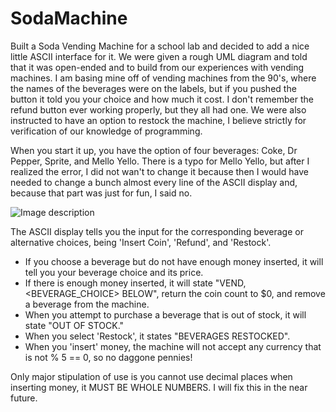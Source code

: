 # SodaMachine

Built a Soda Vending Machine for a school lab and decided to add a nice little ASCII interface for it.
We were given a rough UML diagram and told that it was open-ended and to build from our experiences with vending machines. I am basing mine
off of vending machines from the 90's, where the names of the beverages were on the labels, but if you pushed the button it told you your
choice and how much it cost. I don't remember the refund button ever working properly, but they all had one. We were also instructed to
have an option to restock the machine, I believe strictly for verification of our knowledge of programming.

When you start it up, you have the option of four beverages: Coke, Dr Pepper, Sprite, and Mello Yello.
There is a typo for Mello Yello, but after I realized the error, I did not wan't to change it because
then I would have needed to change a bunch almost every line of the ASCII display and, because that part
was just for fun, I said no.
 
 ![Image description](https://efrq9q.dm.files.1drv.com/y4mdspPkhg4a6yWdSUcVM4cCOY-wr_d2rNKrhlMfZC9qL1qfXqNJGY1IGCEeKClVngFta2v7hoOb0afnXJg4kTcmXpBKvLuOPZSyNKikSz3fQ2_96UfONjXS6GumK5PF194JzvmcXpZ8I1LO_Z2DZf9xF5bAgfD_8F38EKYSacT5S6atenZASKAfAtiGVUCTbcf411povWBQCsHaIK_NZyzJQ?width=846&height=226&cropmode=none)

The ASCII display tells you the input for the corresponding beverage or alternative choices, being 'Insert Coin', 'Refund', and 'Restock'.
 - If you choose a beverage but do not have enough money inserted, it will tell you your beverage choice and its price. 
 - If there is enough money inserted, it will state "VEND, <BEVERAGE_CHOICE> BELOW", return the coin count to $0, and remove a beverage
      from the machine.
 - When you attempt to purchase a beverage that is out of stock, it will state "OUT OF STOCK."
 - When you select 'Restock', it states "BEVERAGES RESTOCKED".
 - When you 'insert' money, the machine will not accept any currency that is not % 5 == 0, so no daggone pennies!
 
 Only major stipulation of use is you cannot use decimal places when inserting money, it MUST BE WHOLE NUMBERS. I will fix this in the
 near future.
